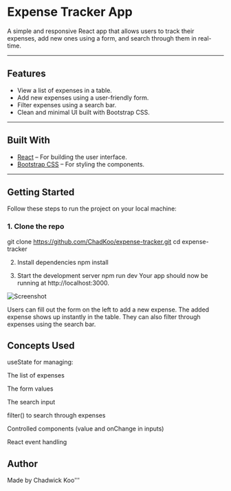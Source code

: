 # Expense Tracker App

A simple and responsive React app that allows users to track their expenses, add new ones using a form, and search through them in real-time.

---

## Features

- View a list of expenses in a table.
- Add new expenses using a user-friendly form.
- Filter expenses using a search bar.
- Clean and minimal UI built with Bootstrap CSS.

---

## Built With

- [React](https://reactjs.org/) – For building the user interface.
- [Bootstrap CSS](https://https://getbootstrap.com/) – For styling the components.

---


## Getting Started

Follow these steps to run the project on your local machine:

### 1. Clone the repo
git clone https://github.com/ChadKoo/expense-tracker.git
cd expense-tracker

2. Install dependencies
npm install

3. Start the development server
npm run dev
Your app should now be running at http://localhost:3000.




![Screenshot](./images/screenshot.png)


Users can fill out the form on the left to add a new expense. The added expense shows up instantly in the table. They can also filter through expenses using the search bar.

## Concepts Used
useState for managing:

The list of expenses

The form values

The search input

filter() to search through expenses

Controlled components (value and onChange in inputs)

React event handling







## Author
Made by Chadwick Koo'''


